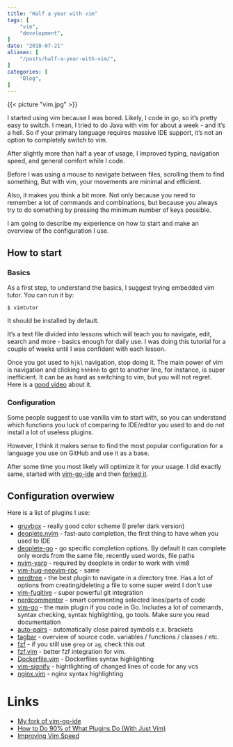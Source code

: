 ```yaml
---
title: "Half a year with vim"
tags: [
    "vim",
    "development",
]
date: "2018-07-21"
aliases: [
    "/posts/half-a-year-with-vim/",
]
categories: [
    "Blog",
]
---
```


{{< picture "vim.jpg" >}}

I started using vim because I was bored. Likely, I code in go, so it’s pretty
easy to switch. I mean, I tried to do Java with vim for about a week -
and it’s a hell. So if your primary language requires massive IDE support,
it’s not an option to completely switch to vim.

After slightly more than half a year of usage, I improved typing,
navigation speed, and general comfort while I code.

Before I was using a mouse to navigate between files,
scrolling them to find something, But with vim,
your movements are minimal and efficient.

Also, it makes you think a bit more. Not only because you need to remember a
lot of commands and combinations, but because you always try to do something 
by pressing the minimum number of keys possible.

I am going to describe my experience on how to start and make an
overview of the configuration I use.

## How to start

### Basics

As a first step, to understand the basics, I suggest trying embedded vim tutor. You can run it by:

```
$ vimtutor
```

It should be installed by default.

It’s a text file divided into lessons which will teach you to navigate, edit,
search and more - basics enough for daily use. I was doing this tutorial for a couple of
weeks until I was confident with each lesson.

Once you got used to `hjkl` navigation, stop doing it. The main power of vim is 
navigation and clicking `hhhhhh` to get to another line, for instance, is 
super inefficient. It can be as hard as switching to vim, but you will not 
regret. Here is a [good video](https://www.youtube.com/watch?v=OnUiHLYZgaA) about it.

### Configuration

Some people suggest to use vanilla vim to start with, so you can understand
which functions you luck of comparing to IDE/editor you used to and do not
install a lot of useless plugins.

However, I think it makes sense to find the most popular configuration
for a language you use on GitHub and use it as a base.

After some time you most likely will optimize it for your usage.
I did exactly same, started with [vim-go-ide](https://github.com/farazdagi/vim-go-ide)
and then [forked it](https://github.com/ngalayko/vim-go-ide).

## Configuration overwiew

Here is a list of plugins I use: 

* [gruvbox](https://github.com/morhetz/gruvbox) - really good color scheme (I prefer dark version)
* [deoplete.nvim](https://github.com/Shougo/deoplete.nvim) - fast-auto completion, 
the first thing to have when you used to IDE
* [deoplete-go](https://github.com/zchee/deoplete-go) - go specific completion options.
By default it can complete only words from the same file, recently used words, file paths
* [nvim-yarp](https://github.com/roxma/nvim-yarp) - required by deoplete in order to work with vim8
* [vim-hug-neovim-rpc](https://github.com/roxma/vim-hug-neovim-rpc) - same
* [nerdtree](https://github.com/scrooloose/nerdtree) - the best plugin to navigate 
in a directory tree. Has a lot of options from creating/deleting a file to some super weird I don’t use
* [vim-fugitive](https://github.com/tpope/vim-fugitive) - super powerful git integration
* [nerdcommenter](https://github.com/scrooloose/nerdcommenter) - smart commenting selected lines/parts of code
* [vim-go](https://github.com/fatih/vim-go) - the main plugin if you code in Go. Includes a lot of commands,
syntax checking, syntax highlighting, go tools. Make sure you read documentation
* [auto-pairs](https://github.com/jiangmiao/auto-pairs) - automatically close paired symbols e.x. brackets
* [tagbar](https://github.com/majutsushi/tagbar) - overview of source code. variables / functions / classes / etc.
* [fzf](https://github.com/junegunn/fzf) - if you still use `grep` or `ag`, check this out
* [fzf.vim](https://github.com/junegunn/fzf.vim) - better fzf integration for vim.
* [Dockerfile.vim](https://github.com/ekalinin/Dockerfile.vim) - Dockerfiles syntax highlighting
* [vim-signify](https://github.com/mhinz/vim-signify) - hightlighting of changed lines of code for any vcs
* [nginx.vim](https://github.com/chr4/nginx.vim) - nginx syntax highlighting

# Links 

* [My fork of vim-go-ide](https://github.com/ngalayko/vim-go-ide)
* [How to Do 90% of What Plugins Do (With Just Vim)](https://www.youtube.com/watch?v=XA2WjJbmmoM) 
* [Improving Vim Speed](https://www.youtube.com/watch?v=OnUiHLYZgaA)
